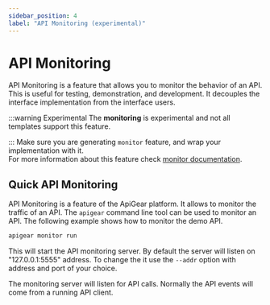 ```yaml
---
sidebar_position: 4
label: "API Monitoring (experimental)"
---
```


# API Monitoring

API Monitoring is a feature that allows you to monitor the behavior of an API. This is useful for testing, demonstration, and development. It decouples the interface implementation from the interface users. 

:::warning Experimental
The **monitoring** is experimental and not all templates support this feature.


:::
 Make sure you are generating `monitor` feature, and wrap your implementation with it.<br />
 For more information about this feature check [monitor documentation](/docs/advanced/monitor/intro).

## Quick API Monitoring

API Monitoring is a feature of the ApiGear platform. It allows to monitor the traffic of an API. The `apigear` command line tool can be used to monitor an API. The following example shows how to monitor the demo API.

```bash
apigear monitor run
```

This will start the API monitoring server. By default the server will listen on "127.0.0.1:5555" address. To change the it use the `--addr` option with address and port of your choice.

The monitoring server will listen for API calls. Normally the API events will come from a running API client.

